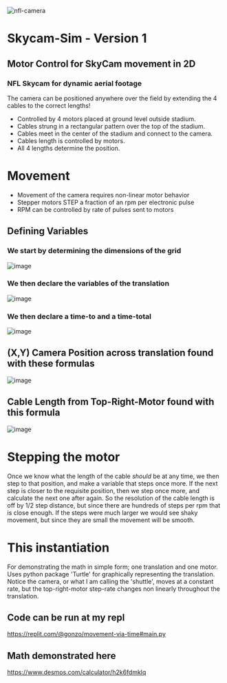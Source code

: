 ![nfl-camera](https://user-images.githubusercontent.com/22437742/196407908-cf30e197-1789-40a8-95c8-85206209ca5d.jpg)
# Skycam-Sim - Version 1

## Motor Control for SkyCam movement in 2D

### NFL Skycam for dynamic aerial footage


The camera can be positioned anywhere over the field by extending the 4 cables to the correct lengths!

- Controlled by 4 motors placed at ground level outside stadium.
- Cables strung in a rectangular pattern over the top of the stadium.
- Cables meet in the center of the stadium and connect to the camera.
- Cables length is controlled by motors.
- All 4 lengths determine the position.

# Movement
- Movement of the camera requires non-linear motor behavior
- Stepper motors STEP a fraction of an rpm per electronic pulse
- RPM can be controlled by rate of pulses sent to motors

## Defining Variables

### We start by determining the dimensions of the grid

![image](https://user-images.githubusercontent.com/22437742/196411690-18810a2d-2860-47a4-bd04-6d09efc81c22.png)

### We then declare the variables of the translation

![image](https://user-images.githubusercontent.com/22437742/196411988-76732b6d-7b40-4e05-bcfc-9a6930f4b04a.png)

### We then declare a time-to and a time-total

![image](https://user-images.githubusercontent.com/22437742/196412625-fafc8d33-6a49-435f-b22b-c55925f699d4.png)

## (X,Y) Camera Position across translation found with these formulas

![image](https://user-images.githubusercontent.com/22437742/196412707-f9860628-331d-4ae5-967b-d64d702c3059.png)

## Cable Length from Top-Right-Motor found with this formula 

![image](https://user-images.githubusercontent.com/22437742/196414562-5f51b5f6-e9d3-4876-b39b-f2f97f648c0a.png)


# Stepping the motor

Once we know what the length of the cable *should* be at any time, we then step to that position, and make a variable that steps once more. If the next step is closer to the requisite position, then we step once more, and calculate the next one after again. So the resolution of the cable length is off by 1/2 step distance, but since there are hundreds of steps per rpm that is close enough. If the steps were much larger we would see shaky movement, but since they are small the movement will be smooth.

# This instantiation

For demonstrating the math in simple form; one translation and one motor. Uses python package 'Turtle' for graphically representing the translation. Notice the camera, or what I am calling the 'shuttle', moves at a constant rate, but the top-right-motor step-rate changes non linearly throughout the translation.

## Code can be run at my repl

https://replit.com/@gonzo/movement-via-time#main.py

## Math demonstrated here

https://www.desmos.com/calculator/h2k6fdmklq
